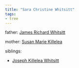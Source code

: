 ```yaml
---
title: "Sara Christine Whitsitt"
tags:
- tree
---
```


father: [James Richard Whitsitt](James%20Richard%20Whitsitt.md)

mother: [Susan Marie Killelea](Susan%20Marie%20Killelea.md)

siblings:
- [Joseph Killelea Whitsitt](Joseph%20Killelea%20Whitsitt.md)